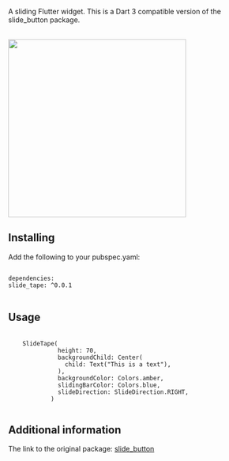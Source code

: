 <!--
This README describes the package. If you publish this package to pub.dev,
this README's contents appear on the landing page for your package.

For information about how to write a good package README, see the guide for
[writing package pages](https://dart.dev/guides/libraries/writing-package-pages).

For general information about developing packages, see the Dart guide for
[creating packages](https://dart.dev/guides/libraries/create-library-packages)
and the Flutter guide for
[developing packages and plugins](https://flutter.dev/developing-packages).
-->

A sliding Flutter widget. This is a Dart 3 compatible version of the slide_button package.

<br/>
<img height="360" src="https://firebasestorage.googleapis.com/v0/b/sfasistente-24d74.appspot.com/o/capturaSlideTape.gif?alt=media&token=249a48a3-fdcc-4409-b9fc-4c9ebef85f21" />


## Installing

Add the following to your pubspec.yaml:

<pre>
<code>
dependencies:
slide_tape: ^0.0.1
</code>
</pre>


## Usage
<pre>
  <code>
    SlideTape(
              height: 70,
              backgroundChild: Center(
                child: Text("This is a text"),
              ),
              backgroundColor: Colors.amber,
              slidingBarColor: Colors.blue,
              slideDirection: SlideDirection.RIGHT,
            )
  </code>
</pre>

## Additional information

The link to the original package: <a href="https://pub.dev/packages/slide_button">slide_button</a>
